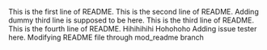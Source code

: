 This is the first line of README.
This is the second line of README.
Adding dummy third line is supposed to be here.
This is the third line of README.
This is the fourth line of README.
Hihihihihi
Hohohoho
Adding issue tester here.
Modifying README file through mod_readme branch
